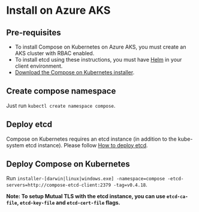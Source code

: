 # Install on Azure AKS

## Pre-requisites
- To install Compose on Kubernetes on Azure AKS, you must create an AKS cluster with RBAC enabled.
- To install etcd using these instructions, you must have [Helm](https://helm.sh) in your client environment.
- [Download the Compose on Kubernetes installer](https://github.com/docker/compose-on-kubernetes/releases).

## Create compose namespace

Just run `kubectl create namespace compose`.

## Deploy etcd

Compose on Kubernetes requires an etcd instance (in addition to the kube-system etcd instance). Please follow [How to deploy etcd](./deploy-etcd.md).

## Deploy Compose on Kubernetes

Run `installer-[darwin|linux|windows.exe] -namespace=compose -etcd-servers=http://compose-etcd-client:2379 -tag=v0.4.18`.

**Note: To setup Mutual TLS with the etcd instance, you can use `etcd-ca-file`, `etcd-key-file` and `etcd-cert-file` flags.**
